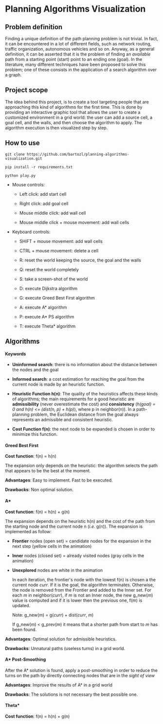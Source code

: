 # Planning Algorithms Visualization


## Problem definition

Finding a unique definition of the path planning problem is not trivial. In fact, it can be encountered in a lot of different fields, such as network routing, traffic organization, autonomous vehicles and so on. Anyway, as a general definition, it can be asserted that it is the problem of finding an _available_ path from a starting point (start) point to an ending one (goal). In the literature, many different techniques have been proposed to solve this problem; one of these consists in the application of a search algorithm over a graph.



## Project scope  
The idea behind this project, is to create a tool targeting people that are approaching this kind of algorithms for the first time. This is done by providing an interactive graphic tool that allows the user to create a customized environment in a grid world: the user can add a source cell, a goal cell, and the walls, and then choose the algorithm to apply. The algorithm execution is then visualized step by step.



## How to use

```
git clone https://github.com/bartozl/planning-algorithms-visualization.git
```

```
pip install -r requirements.txt
```

```
python play.py
```

- Mouse controls:

  - Left click: add start cell

  - Right click: add goal cell

  - Mouse middle click: add wall cell

  - Mouse middle click + mouse movement: add wall cells

- Keyboard controls:

  - SHIFT + mouse movement: add wall cells

  - CTRL + mouse movement: delete a cell

  -  R: reset the world keeping the source, the goal and the walls
  - Q: reset the world completely
  - S: take a screen-shot of the world
  - D: execute Dijkstra algorithm
  - G: execute Greed Best First algorithm
  - A: execute A* algorithm
  - P: execute A* PS algorithm
  - T: execute Theta* algorithm



## Algorithms

#### Keywords

* **Uninformed search**: there is no information about the distance between the nodes and the goal

* **Informed search**: a cost estimation for reaching the goal from the current node is made by an heuristic function.

* **Heuristic Function h(n)**: The quality of the heuristics affects these kinds of algorithms; the main  requirements for a good heuristic are **admissibility** (never overestimate the cost) and **consistency** (_h(goal) = 0 and h(n) <= (dist(n, p) + h(p)_), where p in neighbor(n)). 
  In a path-planning problem, the Euclidean distance from the goal always represents an admissible and consistent heuristic.

* **Cost Function f(n)**: the next node to be expanded is chosen in order to minimize this function.

  

#### Greed Best First

**Cost function**: f(n) = h(n)

The expansion only depends on the heuristic: the algorithm selects the path that appears to be the best at the moment.

**Advantages**: Easy to implement. Fast to be executed.

**Drawbacks**: Non optimal solution.



#### A*
**Cost function**: f(n) = h(n) + g(n)

The expansion depends on the heuristic h(n) and the cost of the path from the starting node and the current node n (_i.e._ g(n)). The expansion is implemented as follow:

- **Frontier** nodes (open set) = candidate nodes for the expansion in the next step (yellow cells in the animation)

- **Inner** nodes (closed set) = already visited nodes  (gray cells in the animation)

- **Unexplored** nodes are white in the animation

  In each iteration, the frontier's node with the lowest f(n) is chosen a the current node _curr_. If it is the goal, the algorithm terminates. Otherwise, the node is removed from the Frontier and added to the Inner set. For each _m_ in neighbor(_curr_), if _m_ is not an Inner node, the new g_new(_m_) value is computed and if it is lower then the previous one, f(m) is updated.

  Note: g_new(_m_) = g(_curr_) + dist(_curr_, _m_)

  If g_new(_m_) < g_prev(_m_) it means that a shorter path from start to _m_ has been found.

**Advantages**: Optimal solution for admissible heuristics.

**Drawbacks**: Unnatural paths (useless turns) in a grid world.



#### A* Post-Smoothing

After the A* solution is found, apply a post-smoothing in order to reduce the turns on the path by directly connecting nodes that are in the _sight of view_

**Advantages**: Improve the results of A* in a grid world

**Drawbacks**: The solutions is not necessary the best possible one.



#### Theta*

**Cost function**: f(n) = h(n) + g(n)

